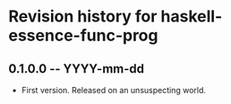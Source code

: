 # Revision history for haskell-essence-func-prog

## 0.1.0.0  -- YYYY-mm-dd

* First version. Released on an unsuspecting world.
